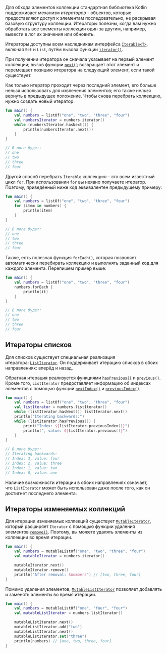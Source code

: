 Для обхода элементов коллекции стандартная библиотека Kotlin поддерживает механизм _итераторов_ - объектов, которые предоставляют доступ к элементам последовательно, не раскрывая базовую структуру коллекции. Итераторы полезны, когда вам нужно обработать все элементы коллекции один за другим, например, вывести в лог их значения или обновить.

Итераторы доступны всем наследникам интерфейса [`Iterable<T>`](https://kotlinlang.org/api/latest/jvm/stdlib/kotlin.collections/-iterable/index.html), включая `Set` и `List`, путём вызова функции [`iterator()`](https://kotlinlang.org/api/latest/jvm/stdlib/kotlin.collections/-iterable/iterator.html).

При получении итератора он сначала указывает на первый элемент коллекции; вызов функции [`next()`](https://kotlinlang.org/api/latest/jvm/stdlib/kotlin.collections/-iterator/next.html) возвращает этот элемент и перемещает позицию итератора на следующий элемент, если такой существует.

Как только итератор проходит через последний элемент, его больше нельзя использовать для извлечения элементов; его также нельзя вернуть в предыдущее положение. Чтобы снова перебрать коллекцию, нужно создать новый итератор.

```kotlin
fun main() {
    val numbers = listOf("one", "two", "three", "four")
    val numbersIterator = numbers.iterator()
    while (numbersIterator.hasNext()) {
        println(numbersIterator.next())
    }
}

// В логе будет:
// one
// two
// three
// four
```

Другой способ перебрать `Iterable` коллекцию - это всем известный цикл `for`. При использовании `for` вы неявно получаете итератор. Поэтому, приведённый ниже код эквивалентен предыдущему примеру:

```kotlin
fun main() {
    val numbers = listOf("one", "two", "three", "four")
    for (item in numbers) {
        println(item)
    }
}

// В логе будет:
// one
// two
// three
// four
```

Также, есть полезная функция `forEach()`, которая позволяет автоматически перебирать коллекцию и выполнять заданный код для каждого элемента. Перепишем пример выше:

```kotlin
fun main() {
    val numbers = listOf("one", "two", "three", "four")
    numbers.forEach {
        println(it)
    }
}

// В логе будет:
// one
// two
// three
// four
```

## Итераторы списков

Для списков существует специальная реализация итератора: [`ListIterator`](https://kotlinlang.org/api/latest/jvm/stdlib/kotlin.collections/-list-iterator/index.html). Он поддерживает итерацию списков в обоих направлениях: вперёд и назад.

Обратная итерация реализуется функциями [`hasPrevious()`](https://kotlinlang.org/api/latest/jvm/stdlib/kotlin.collections/-list-iterator/has-previous.html) и [`previous()`](https://kotlinlang.org/api/latest/jvm/stdlib/kotlin.collections/-list-iterator/previous.html). Кроме того, `ListIterator` предоставляет информацию об индексах элементов с помощью функций [`nextIndex()`](https://kotlinlang.org/api/latest/jvm/stdlib/kotlin.collections/-list-iterator/next-index.html) и [`previousIndex()`](https://kotlinlang.org/api/latest/jvm/stdlib/kotlin.collections/-list-iterator/previous-index.html).

```kotlin
fun main() {
    val numbers = listOf("one", "two", "three", "four")
    val listIterator = numbers.listIterator()
    while (listIterator.hasNext()) listIterator.next()
    println("Iterating backwards:")
    while (listIterator.hasPrevious()) {
        print("Index: ${listIterator.previousIndex()}")
        println(", value: ${listIterator.previous()}")
    }
}

// В логе будет:
// Iterating backwards:
// Index: 3, value: four
// Index: 2, value: three
// Index: 1, value: two
// Index: 0, value: one
```

Наличие возможности итерации в обоих направлениях означает, что `ListIterator` может быть использован даже после того, как он достигнет последнего элемента.

## Итераторы изменяемых коллекций

Для итерации изменяемых коллекций существует [`MutableIterator`](https://kotlinlang.org/api/latest/jvm/stdlib/kotlin.collections/-mutable-iterator/index.html), который расширяет `Iterator` с помощью функции удаления элементов [`remove()`](https://kotlinlang.org/api/latest/jvm/stdlib/kotlin.collections/-mutable-iterator/remove.html). Поэтому, вы можете удалять элементы из коллекции во время итерации.

```kotlin
fun main() {
    val numbers = mutableListOf("one", "two", "three", "four")
    val mutableIterator = numbers.iterator()

    mutableIterator.next()
    mutableIterator.remove()    
    println("After removal: $numbers") // [two, three, four]
}
```

Помимо удаления элементов, [`MutableListIterator`](https://kotlinlang.org/api/latest/jvm/stdlib/kotlin.collections/-mutable-list-iterator/index.html) позволяет добавлять и заменять элементы во время итерации.

```kotlin
fun main() {
    val numbers = mutableListOf("one", "four", "four")
    val mutableListIterator = numbers.listIterator()

    mutableListIterator.next()
    mutableListIterator.add("two")
    mutableListIterator.next()
    mutableListIterator.set("three")   
    println(numbers) // [one, two, three, four]
}
```